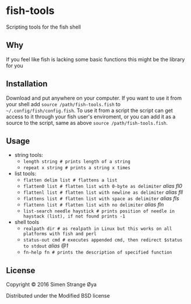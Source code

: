 # fish-tools

Scripting tools for the fish shell

## Why

If you feel like fish is lacking some basic functions this might be the library for you

## Installation

Download and put anywhere on your computer. If you want to use it from your shell add `source /path/fish-tools.fish` to `~/.config/fish/config.fish`. To use it from a script the script can get access to it through your fish user's enviroment, or you can add it as a source to the script, same as above `source /path/fish-tools.fish`.

## Usage

* string tools: 
	* `length string # prints length of a string`
	* `repeat x string # prints a string x times`
* list tools: 
	* `flatten delim list # flattens a list`
	* `flatten0 list # flatten list with 0-byte as delimiter` *alias fl0*
	* `flattenl list # flatten list with newline as delimiter` *alias fll*
	* `flattens list # flatten list with space as delimiter` *alias fls*
	* `flattenn list # flatten list with no delimiter` *alias fln*
	* `list-search needle haystick # prints position of needle in haystack (list), if not found prints -1`
* shell tools
	* `realpath dir # as realpath in Linux but this works on all platforms with fish and perl`
	* `status-out cmd # executes appended cmd, then redirect $status to stdout` *alias @1*
	* `fn-help fn # prints the description of specified function`

## License

Copyright © 2016 Simen Strange Øya

Distributed under the Modified BSD license